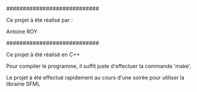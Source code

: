############################

Ce projet à été réalisé par :

Antoine ROY

############################

Ce projet à été réalisé en
C++

Pour compiler le programme,
il suffit juste d'effectuer
la commande 'make'.

Le projet à été effectué
rapidement au cours d'une
soirée pour utiliser la
librairie SFML